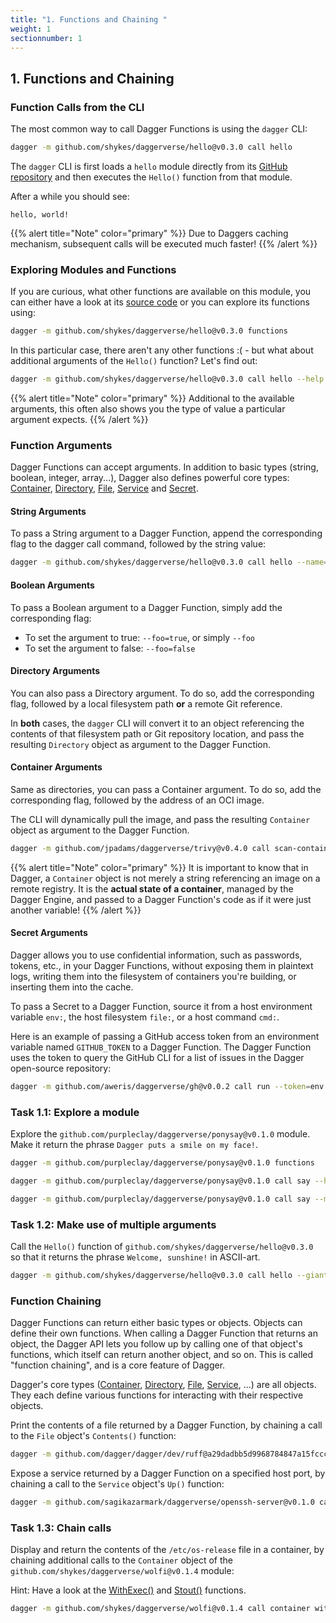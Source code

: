 ```yaml
---
title: "1. Functions and Chaining "
weight: 1
sectionnumber: 1
---
```


## 1. Functions and Chaining


### Function Calls from the CLI

The most common way to call Dagger Functions is using the `dagger` CLI:

```bash
dagger -m github.com/shykes/daggerverse/hello@v0.3.0 call hello
```

The `dagger` CLI is first loads a `hello` module directly from its [GitHub repository](https://github.com/shykes/daggerverse/tree/main/hello) and then executes the `Hello()` function from that module.

After a while you should see:

```
hello, world!
```

{{% alert title="Note" color="primary" %}}
Due to Daggers caching mechanism, subsequent calls will be executed much faster!
{{% /alert %}}


### Exploring Modules and Functions

If you are curious, what other functions are available on this module, you can either have a look at its [source code](https://github.com/shykes/daggerverse/blob/main/hello/main.go)
or you can explore its functions using:

```bash
dagger -m github.com/shykes/daggerverse/hello@v0.3.0 functions
```

In this particular case, there aren't any other functions :( - but what about additional arguments of the `Hello()` function?
Let's find out:

```bash
dagger -m github.com/shykes/daggerverse/hello@v0.3.0 call hello --help
```

{{% alert title="Note" color="primary" %}}
Additional to the available arguments, this often also shows you the type of value a particular argument expects.
{{% /alert %}}


### Function Arguments

Dagger Functions can accept arguments. In addition to basic types (string, boolean, integer, array...),
Dagger also defines powerful core types: [Container](https://docs.dagger.io/api/reference/#definition-Container), [Directory](https://docs.dagger.io/api/reference/#definition-Directory), [File](https://docs.dagger.io/api/reference/#definition-File), [Service](https://docs.dagger.io/api/reference/#definition-Service) and [Secret](https://docs.dagger.io/api/reference/#definition-Secret).


#### String Arguments

To pass a String argument to a Dagger Function, append the corresponding flag to the dagger call command, followed by the string value:

```bash
dagger -m github.com/shykes/daggerverse/hello@v0.3.0 call hello --name=sun
```


#### Boolean Arguments

To pass a Boolean argument to a Dagger Function, simply add the corresponding flag:

* To set the argument to true: `--foo=true`, or simply `--foo`
* To set the argument to false: `--foo=false`


#### Directory Arguments

You can also pass a Directory argument. To do so, add the corresponding flag, followed by a local filesystem path **or** a remote Git reference.

In **both** cases, the `dagger` CLI will convert it to an object referencing the contents of that filesystem path or Git repository location,
and pass the resulting `Directory` object as argument to the Dagger Function.


#### Container Arguments

Same as directories, you can pass a Container argument. To do so, add the corresponding flag, followed by the address of an OCI image.

The CLI will dynamically pull the image, and pass the resulting `Container` object as argument to the Dagger Function.

```bash
dagger -m github.com/jpadams/daggerverse/trivy@v0.4.0 call scan-container --ctr=alpine:latest
```
{{% alert title="Note" color="primary" %}}
It is important to know that in Dagger, a `Container` object is not merely a string referencing an image on a remote registry.
It is the **actual state of a container**, managed by the Dagger Engine, and passed to a Dagger Function's code as if it were just another variable!
{{% /alert %}}


#### Secret Arguments

Dagger allows you to use confidential information, such as passwords, tokens, etc., in your Dagger Functions, without exposing them in plaintext logs,
writing them into the filesystem of containers you're building, or inserting them into the cache.

To pass a Secret to a Dagger Function, source it from a host environment variable `env:`, the host filesystem `file:`, or a host command `cmd:`.

Here is an example of passing a GitHub access token from an environment variable named `GITHUB_TOKEN` to a Dagger Function.
The Dagger Function uses the token to query the GitHub CLI for a list of issues in the Dagger open-source repository:

```bash
dagger -m github.com/aweris/daggerverse/gh@v0.0.2 call run --token=env:GITHUB_TOKEN --cmd="issue list --repo=dagger/dagger"
```


### Task 1.1: Explore a module

Explore the `github.com/purpleclay/daggerverse/ponysay@v0.1.0` module.
Make it return the phrase `Dagger puts a smile on my face!`.

```bash
dagger -m github.com/purpleclay/daggerverse/ponysay@v0.1.0 functions
```

```bash
dagger -m github.com/purpleclay/daggerverse/ponysay@v0.1.0 call say --help
```

```bash
dagger -m github.com/purpleclay/daggerverse/ponysay@v0.1.0 call say --msg="Dagger puts a smile on my face!"
```


### Task 1.2: Make use of multiple arguments

Call the `Hello()` function of `github.com/shykes/daggerverse/hello@v0.3.0` so that it returns the phrase `Welcome, sunshine!` in ASCII-art.

```bash
dagger -m github.com/shykes/daggerverse/hello@v0.3.0 call hello --giant --greeting=Welcome --name=sunshine
```


### Function Chaining

Dagger Functions can return either basic types or objects. Objects can define their own functions. When calling a Dagger Function that returns an object,
the Dagger API lets you follow up by calling one of that object's functions, which itself can return another object, and so on.
This is called "function chaining", and is a core feature of Dagger.

Dagger's core types ([Container](https://docs.dagger.io/api/reference/#definition-Container), [Directory](https://docs.dagger.io/api/reference/#definition-Directory), [File](https://docs.dagger.io/api/reference/#definition-File), [Service](https://docs.dagger.io/api/reference/#definition-Service), ...)
are all objects. They each define various functions for interacting with their respective objects.

Print the contents of a file returned by a Dagger Function, by chaining a call to the `File` object's `Contents()` function:

```bash
dagger -m github.com/dagger/dagger/dev/ruff@a29dadbb5d9968784847a15fccc5629daf2985ae call lint --source=https://github.com/puzzle/puzzle-radicale-auth-ldap report contents
```

Expose a service returned by a Dagger Function on a specified host port, by chaining a call to the `Service` object's `Up()` function:

```bash
dagger -m github.com/sagikazarmark/daggerverse/openssh-server@v0.1.0 call service up --ports=22022:22
```


### Task 1.3: Chain calls

Display and return the contents of the `/etc/os-release` file in a container, by chaining additional calls to the `Container`
object of the `github.com/shykes/daggerverse/wolfi@v0.1.4` module:

Hint: Have a look at the [WithExec()](https://docs.dagger.io/api/reference/#Container-withExec) and [Stout()](https://docs.dagger.io/api/reference/#Container-stdout) functions.

```bash
dagger -m github.com/shykes/daggerverse/wolfi@v0.1.4 call container with-exec --args="cat","/etc/os-release" stdout
```